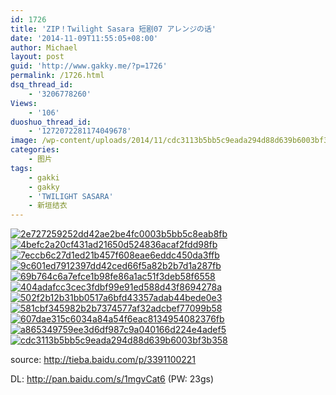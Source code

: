 ```yaml
---
id: 1726
title: 'ZIP！Twilight Sasara 短剧07 アレンジの话'
date: '2014-11-09T11:55:05+08:00'
author: Michael
layout: post
guid: 'http://www.gakky.me/?p=1726'
permalink: /1726.html
dsq_thread_id:
    - '3206778260'
Views:
    - '106'
duoshuo_thread_id:
    - '1272072281174049678'
image: /wp-content/uploads/2014/11/cdc3113b5bb5c9eada294d88d639b6003bf3b358.jpg
categories:
    - 图片
tags:
    - gakki
    - gakky
    - 'TWILIGHT SASARA'
    - 新垣结衣
---
```


[![2e727259252dd42ae2be4fc0003b5bb5c8eab8fb](http://www.yui-aragaki.org/wp-content/uploads/2014/11/2e727259252dd42ae2be4fc0003b5bb5c8eab8fb.jpg)](http://www.yui-aragaki.org/wp-content/uploads/2014/11/2e727259252dd42ae2be4fc0003b5bb5c8eab8fb.jpg "2e727259252dd42ae2be4fc0003b5bb5c8eab8fb") [![4befc2a20cf431ad21650d524836acaf2fdd98fb](http://www.yui-aragaki.org/wp-content/uploads/2014/11/4befc2a20cf431ad21650d524836acaf2fdd98fb.jpg)](http://www.yui-aragaki.org/wp-content/uploads/2014/11/4befc2a20cf431ad21650d524836acaf2fdd98fb.jpg "4befc2a20cf431ad21650d524836acaf2fdd98fb") [![7eccb6c27d1ed21b457f608eae6eddc450da3ffb](http://www.yui-aragaki.org/wp-content/uploads/2014/11/7eccb6c27d1ed21b457f608eae6eddc450da3ffb.jpg)](http://www.yui-aragaki.org/wp-content/uploads/2014/11/7eccb6c27d1ed21b457f608eae6eddc450da3ffb.jpg "7eccb6c27d1ed21b457f608eae6eddc450da3ffb") [![9c601ed7912397dd42ced66f5a82b2b7d1a287fb](http://www.yui-aragaki.org/wp-content/uploads/2014/11/9c601ed7912397dd42ced66f5a82b2b7d1a287fb.jpg)](http://www.yui-aragaki.org/wp-content/uploads/2014/11/9c601ed7912397dd42ced66f5a82b2b7d1a287fb.jpg "9c601ed7912397dd42ced66f5a82b2b7d1a287fb") [![69b764c6a7efce1b98fe86a1ac51f3deb58f6558](http://www.yui-aragaki.org/wp-content/uploads/2014/11/69b764c6a7efce1b98fe86a1ac51f3deb58f6558.jpg)](http://www.yui-aragaki.org/wp-content/uploads/2014/11/69b764c6a7efce1b98fe86a1ac51f3deb58f6558.jpg "69b764c6a7efce1b98fe86a1ac51f3deb58f6558") [![404adafcc3cec3fdbf99e91ed588d43f8694278a](http://www.yui-aragaki.org/wp-content/uploads/2014/11/404adafcc3cec3fdbf99e91ed588d43f8694278a.jpg)](http://www.yui-aragaki.org/wp-content/uploads/2014/11/404adafcc3cec3fdbf99e91ed588d43f8694278a.jpg "404adafcc3cec3fdbf99e91ed588d43f8694278a") [![502f2b12b31bb0517a6bfd43357adab44bede0e3](http://www.yui-aragaki.org/wp-content/uploads/2014/11/502f2b12b31bb0517a6bfd43357adab44bede0e3.jpg)](http://www.yui-aragaki.org/wp-content/uploads/2014/11/502f2b12b31bb0517a6bfd43357adab44bede0e3.jpg "502f2b12b31bb0517a6bfd43357adab44bede0e3") [![581cbf345982b2b7374577af32adcbef77099b58](http://www.yui-aragaki.org/wp-content/uploads/2014/11/581cbf345982b2b7374577af32adcbef77099b58.jpg)](http://www.yui-aragaki.org/wp-content/uploads/2014/11/581cbf345982b2b7374577af32adcbef77099b58.jpg "581cbf345982b2b7374577af32adcbef77099b58") [![607dae315c6034a84a54f6eac8134954082376fb](http://www.yui-aragaki.org/wp-content/uploads/2014/11/607dae315c6034a84a54f6eac8134954082376fb.jpg)](http://www.yui-aragaki.org/wp-content/uploads/2014/11/607dae315c6034a84a54f6eac8134954082376fb.jpg "607dae315c6034a84a54f6eac8134954082376fb") [![a865349759ee3d6df987c9a040166d224e4adef5](http://www.yui-aragaki.org/wp-content/uploads/2014/11/a865349759ee3d6df987c9a040166d224e4adef5.jpg)](http://www.yui-aragaki.org/wp-content/uploads/2014/11/a865349759ee3d6df987c9a040166d224e4adef5.jpg "a865349759ee3d6df987c9a040166d224e4adef5") [![cdc3113b5bb5c9eada294d88d639b6003bf3b358](http://www.yui-aragaki.org/wp-content/uploads/2014/11/cdc3113b5bb5c9eada294d88d639b6003bf3b358.jpg)](http://www.yui-aragaki.org/wp-content/uploads/2014/11/cdc3113b5bb5c9eada294d88d639b6003bf3b358.jpg "cdc3113b5bb5c9eada294d88d639b6003bf3b358")

source: <http://tieba.baidu.com/p/3391100221>

DL: <http://pan.baidu.com/s/1mgvCat6> (PW: 23gs)
